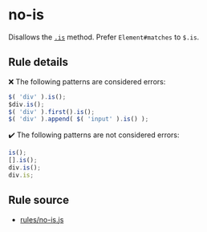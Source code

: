 # no-is

Disallows the [`.is`](https://api.jquery.com/is/) method. Prefer `Element#matches` to `$.is`.

## Rule details

❌ The following patterns are considered errors:
```js
$( 'div' ).is();
$div.is();
$( 'div' ).first().is();
$( 'div' ).append( $( 'input' ).is() );
```

✔️ The following patterns are not considered errors:
```js
is();
[].is();
div.is();
div.is;
```
## Rule source

* [rules/no-is.js](../rules/no-is.js)
